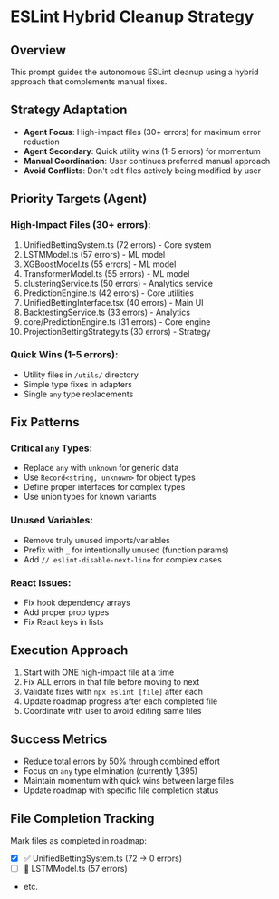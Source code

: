 # ESLint Hybrid Cleanup Strategy

## Overview
This prompt guides the autonomous ESLint cleanup using a hybrid approach that complements manual fixes.

## Strategy Adaptation
- **Agent Focus**: High-impact files (30+ errors) for maximum error reduction
- **Agent Secondary**: Quick utility wins (1-5 errors) for momentum
- **Manual Coordination**: User continues preferred manual approach
- **Avoid Conflicts**: Don't edit files actively being modified by user

## Priority Targets (Agent)

### High-Impact Files (30+ errors):
1. UnifiedBettingSystem.ts (72 errors) - Core system
2. LSTMModel.ts (57 errors) - ML model
3. XGBoostModel.ts (55 errors) - ML model
4. TransformerModel.ts (55 errors) - ML model
5. clusteringService.ts (50 errors) - Analytics service
6. PredictionEngine.ts (42 errors) - Core utilities
7. UnifiedBettingInterface.tsx (40 errors) - Main UI
8. BacktestingService.ts (33 errors) - Analytics
9. core/PredictionEngine.ts (31 errors) - Core engine
10. ProjectionBettingStrategy.ts (30 errors) - Strategy

### Quick Wins (1-5 errors):
- Utility files in `/utils/` directory
- Simple type fixes in adapters
- Single `any` type replacements

## Fix Patterns

### Critical `any` Types:
- Replace `any` with `unknown` for generic data
- Use `Record<string, unknown>` for object types
- Define proper interfaces for complex types
- Use union types for known variants

### Unused Variables:
- Remove truly unused imports/variables
- Prefix with `_` for intentionally unused (function params)
- Add `// eslint-disable-next-line` for complex cases

### React Issues:
- Fix hook dependency arrays
- Add proper prop types
- Fix React keys in lists

## Execution Approach
1. Start with ONE high-impact file at a time
2. Fix ALL errors in that file before moving to next
3. Validate fixes with `npx eslint [file]` after each
4. Update roadmap progress after each completed file
5. Coordinate with user to avoid editing same files

## Success Metrics
- Reduce total errors by 50% through combined effort
- Focus on `any` type elimination (currently 1,395)
- Maintain momentum with quick wins between large files
- Update roadmap with specific file completion status

## File Completion Tracking
Mark files as completed in roadmap:
- [x] ✅ UnifiedBettingSystem.ts (72 → 0 errors)
- [ ] 🔄 LSTMModel.ts (57 errors)
- etc.
